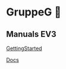 # GruppeG :robot:

## Manuals EV3
[GettingStarted](https://education.lego.com/v3/assets/blt293eea581807678a/bltb470b9ea6e38f8d4/5f8802fc4376310c19e33714/getting-started-with-micropython-v2_enus.pdf)

[Docs](https://pybricks.com/ev3-micropython/)
